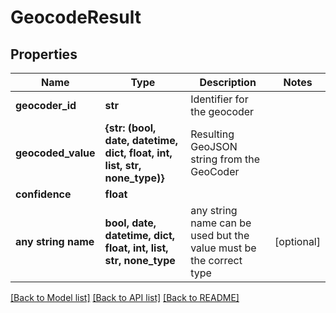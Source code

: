 # GeocodeResult


## Properties
Name | Type | Description | Notes
------------ | ------------- | ------------- | -------------
**geocoder_id** | **str** | Identifier for the geocoder | 
**geocoded_value** | **{str: (bool, date, datetime, dict, float, int, list, str, none_type)}** | Resulting GeoJSON string from the GeoCoder | 
**confidence** | **float** |  | 
**any string name** | **bool, date, datetime, dict, float, int, list, str, none_type** | any string name can be used but the value must be the correct type | [optional]

[[Back to Model list]](../README.md#documentation-for-models) [[Back to API list]](../README.md#documentation-for-api-endpoints) [[Back to README]](../README.md)


